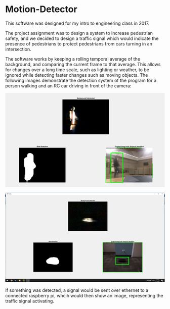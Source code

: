 # Motion-Detector
This software was designed for my intro to engineering class in 2017.

The project assignment was to design a system to increase pedestrian safety, and we decided to design a traffic signal which would indicate the presence of pedestrians to protect pedestrians from cars turning in an intersection.

The software works by keeping a rolling temporal average of the background, and comparing the current frame to that average. This allows for changes over a long time scale, such as lighting or weather, to be ignored while detecting faster changes such as moving objects. The following images demonstrate the detection system of the program for a person walking and an RC car driving in front of the camera:

![](https://github.com/ammoore00/Motion-Detector/blob/matlab/Images/Pedestrian.PNG?raw=true)

![](https://github.com/ammoore00/Motion-Detector/blob/matlab/Images/RC_car.png?raw=true)

If something was detected, a signal would be sent over ethernet to a connected raspberry pi, whcih would then show an image, representing the traffic signal activating.

